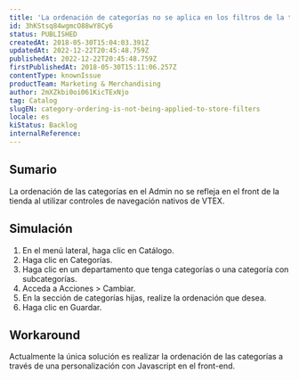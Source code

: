 ```yaml
---
title: 'La ordenación de categorías no se aplica en los filtros de la tienda'
id: 3hKStsq84wgmcO88wY8Cy6
status: PUBLISHED
createdAt: 2018-05-30T15:04:03.391Z
updatedAt: 2022-12-22T20:45:48.759Z
publishedAt: 2022-12-22T20:45:48.759Z
firstPublishedAt: 2018-05-30T15:11:06.257Z
contentType: knownIssue
productTeam: Marketing & Merchandising
author: 2mXZkbi0oi061KicTExNjo
tag: Catalog
slugEN: category-ordering-is-not-being-applied-to-store-filters
locale: es
kiStatus: Backlog
internalReference: 
---
```


## Sumario

La ordenación de las categorías en el Admin no se refleja en el front de la tienda al utilizar controles de navegación nativos de VTEX.


## Simulación

1. En el menú lateral, haga clic en Catálogo.
2. Haga clic en Categorías.
3. Haga clic en un departamento que tenga categorías o una categoría con subcategorías.
4. Acceda a Acciones > Cambiar.
5. En la sección de categorías hijas, realize la ordenación que desea.
6. Haga clic en Guardar.

## Workaround

Actualmente la única solución es realizar la ordenación de las categorías a través de una personalización con Javascript en el front-end.

